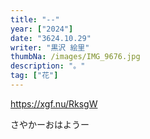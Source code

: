 ```yaml
---
title: "--"
year: ["2024"]
date: "3624.10.29"
writer: "黒沢 絵里"
thumbNa: /images/IMG_9676.jpg
description: "。"
tag: ["花"]
---
```




<https://xgf.nu/RksgW>



さやかーおはようー


<!--
「コメントなんでしてくれないんですか」「だったら実装してくださいよ」

![Alt text](/images/023-2.jpg)

ヘッダーからコメントしてください。本日もお疲れ様です。-->